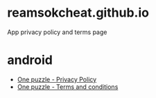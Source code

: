 # reamsokcheat.github.io
App privacy policy and terms page

# android
- [One puzzle - Privacy Policy](https://reamsokcheat.github.io/onePuzzle/privacy_policy.html "Privacy Policy")
- [One puzzle - Terms and conditions](https://reamsokcheat.github.io/onePuzzle/terms_conditions.html "Terms and conditions")
